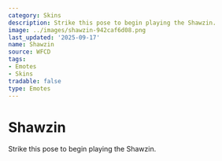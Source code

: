 ```yaml
---
category: Skins
description: Strike this pose to begin playing the Shawzin.
image: ../images/shawzin-942caf6d08.png
last_updated: '2025-09-17'
name: Shawzin
source: WFCD
tags:
- Emotes
- Skins
tradable: false
type: Emotes
---
```


# Shawzin

Strike this pose to begin playing the Shawzin.

